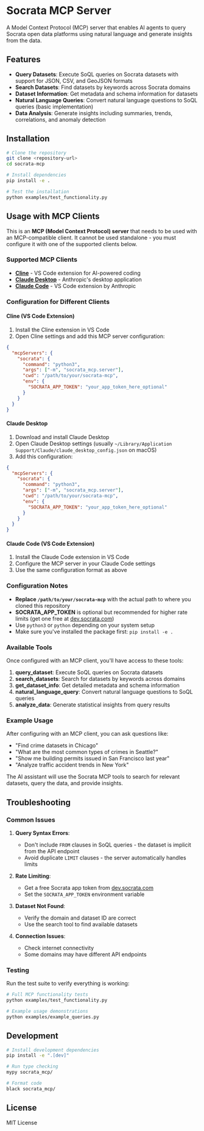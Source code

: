 # Socrata MCP Server

A Model Context Protocol (MCP) server that enables AI agents to query Socrata open data platforms using natural language and generate insights from the data.

## Features

- **Query Datasets**: Execute SoQL queries on Socrata datasets with support for JSON, CSV, and GeoJSON formats
- **Search Datasets**: Find datasets by keywords across Socrata domains
- **Dataset Information**: Get metadata and schema information for datasets
- **Natural Language Queries**: Convert natural language questions to SoQL queries (basic implementation)
- **Data Analysis**: Generate insights including summaries, trends, correlations, and anomaly detection

## Installation

```bash
# Clone the repository
git clone <repository-url>
cd socrata-mcp

# Install dependencies
pip install -e .

# Test the installation
python examples/test_functionality.py
```

## Usage with MCP Clients

This is an **MCP (Model Context Protocol) server** that needs to be used with an MCP-compatible client. It cannot be used standalone - you must configure it with one of the supported clients below.

### Supported MCP Clients

- **[Cline](https://github.com/cline/cline)** - VS Code extension for AI-powered coding
- **[Claude Desktop](https://claude.ai/desktop)** - Anthropic's desktop application
- **[Claude Code](https://marketplace.visualstudio.com/items?itemName=Anthropic.claude-vscode)** - VS Code extension by Anthropic

### Configuration for Different Clients

#### Cline (VS Code Extension)

1. Install the Cline extension in VS Code
2. Open Cline settings and add this MCP server configuration:

```json
{
  "mcpServers": {
    "socrata": {
      "command": "python3",
      "args": ["-m", "socrata_mcp.server"],
      "cwd": "/path/to/your/socrata-mcp",
      "env": {
        "SOCRATA_APP_TOKEN": "your_app_token_here_optional"
      }
    }
  }
}
```

#### Claude Desktop

1. Download and install Claude Desktop
2. Open Claude Desktop settings (usually `~/Library/Application Support/Claude/claude_desktop_config.json` on macOS)
3. Add this configuration:

```json
{
  "mcpServers": {
    "socrata": {
      "command": "python3",
      "args": ["-m", "socrata_mcp.server"],
      "cwd": "/path/to/your/socrata-mcp",
      "env": {
        "SOCRATA_APP_TOKEN": "your_app_token_here_optional"
      }
    }
  }
}
```

#### Claude Code (VS Code Extension)

1. Install the Claude Code extension in VS Code
2. Configure the MCP server in your Claude Code settings
3. Use the same configuration format as above

### Configuration Notes

- **Replace `/path/to/your/socrata-mcp`** with the actual path to where you cloned this repository
- **SOCRATA_APP_TOKEN** is optional but recommended for higher rate limits (get one free at [dev.socrata.com](https://dev.socrata.com/register))
- Use `python3` or `python` depending on your system setup
- Make sure you've installed the package first: `pip install -e .`

### Available Tools

Once configured with an MCP client, you'll have access to these tools:

1. **query_dataset**: Execute SoQL queries on Socrata datasets
2. **search_datasets**: Search for datasets by keywords across domains
3. **get_dataset_info**: Get detailed metadata and schema information
4. **natural_language_query**: Convert natural language questions to SoQL queries
5. **analyze_data**: Generate statistical insights from query results

### Example Usage

After configuring with an MCP client, you can ask questions like:

- "Find crime datasets in Chicago"
- "What are the most common types of crimes in Seattle?"
- "Show me building permits issued in San Francisco last year"
- "Analyze traffic accident trends in New York"

The AI assistant will use the Socrata MCP tools to search for relevant datasets, query the data, and provide insights.


## Troubleshooting

### Common Issues

1. **Query Syntax Errors**: 
   - Don't include `FROM` clauses in SoQL queries - the dataset is implicit from the API endpoint
   - Avoid duplicate `LIMIT` clauses - the server automatically handles limits

2. **Rate Limiting**:
   - Get a free Socrata app token from [dev.socrata.com](https://dev.socrata.com/register)
   - Set the `SOCRATA_APP_TOKEN` environment variable

3. **Dataset Not Found**:
   - Verify the domain and dataset ID are correct
   - Use the search tool to find available datasets

4. **Connection Issues**:
   - Check internet connectivity
   - Some domains may have different API endpoints

### Testing

Run the test suite to verify everything is working:

```bash
# Full MCP functionality tests
python examples/test_functionality.py

# Example usage demonstrations
python examples/example_queries.py
```

## Development

```bash
# Install development dependencies
pip install -e ".[dev]"

# Run type checking
mypy socrata_mcp/

# Format code
black socrata_mcp/
```

## License

MIT License
